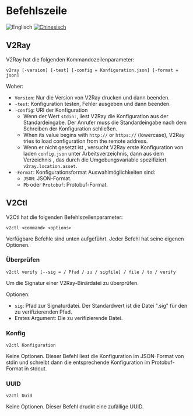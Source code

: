 # Befehlszeile

![Englisch](../resources/englishc.svg) [![Chinesisch](../resources/chinese.svg)](https://www.v2ray.com/chapter_00/command.html)

## V2Ray

V2Ray hat die folgenden Kommandozeilenparameter:

```shell
v2ray [-version] [-test] [-config = Konfiguration.json] [-format = json]
```

Woher:

* `Version`: Nur die Version von V2Ray drucken und dann beenden.
* `-test`: Konfiguration testen, Fehler ausgeben und dann beenden.
* `-config`: URI der Konfiguration 
  * Wenn der Wert `stdin:`, liest V2Ray die Konfiguration aus der Standardeingabe. Der Anrufer muss die Standardeingabe nach dem Schreiben der Konfiguration schließen.
  * When its value begins with `http://` or `https://` (lowercase), V2Ray tries to load configuration from the remote address.
  * Wenn er nicht gesetzt ist , versucht V2Ray erste Konfiguration von laden `config.json` unter Arbeitsverzeichnis, dann aus dem Verzeichnis , das durch die Umgebungsvariable spezifiziert `v2ray.location.asset`.
* `-Format`: Konfigurationsformat Auswahlmöglichkeiten sind: 
  * `JSON`: JSON-Format.
  * `Pb` oder `Protobuf`: Protobuf-Format.

## V2Ctl

V2Ctl hat die folgenden Befehlszeilenparameter:

```shell
v2ctl <command> <options>
```

Verfügbare Befehle sind unten aufgeführt. Jeder Befehl hat seine eigenen Optionen.

### Überprüfen

`v2ctl verify [--sig = / Pfad / zu / sigfile] / file / to / verify`

Um die Signatur einer V2Ray-Binärdatei zu überprüfen.

Optionen:

* `sig`: Pfad zur Signaturdatei. Der Standardwert ist die Datei ".sig" für den zu verifizierenden Pfad.
* Erstes Argument: Die zu verifizierende Datei.

### Konfig

`v2ctl Konfiguration`

Keine Optionen. Dieser Befehl liest die Konfiguration im JSON-Format von stdin und schreibt dann die entsprechende Konfiguration im Protobuf-Format in stdout.

### UUID

`v2ctl Uuid`

Keine Optionen. Dieser Befehl druckt eine zufällige UUID.